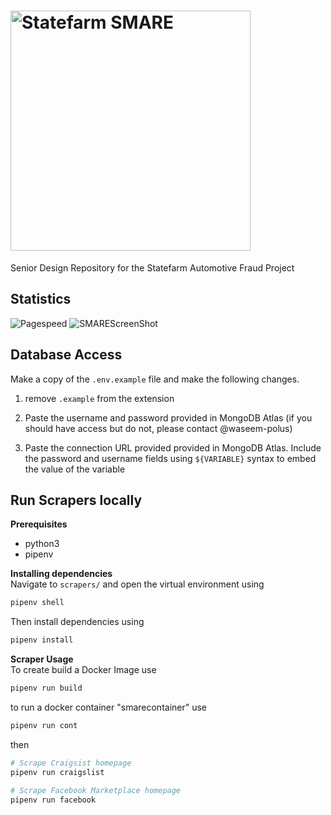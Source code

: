 # <img src="./frontend/public/logos/smare.png" alt="Statefarm SMARE" style="width:384px;"/>
Senior Design Repository for the Statefarm Automotive Fraud Project

## Statistics


![Pagespeed](/metrics.plugin.pagespeed.svg)
![SMAREScreenShot](/metrics.plugin.screenshot.svg)

## Database Access

Make a copy of the ``.env.example`` file and make the following changes.

1. remove ``.example`` from the extension

2. Paste the username and password provided in MongoDB Atlas (if you should have access but do not, please contact @waseem-polus)
  
3. Paste the connection URL provided provided in MongoDB Atlas. Include the password and username fields using ``${VARIABLE}`` syntax to embed the value of the variable

## Run Scrapers locally
**Prerequisites**
- python3
- pipenv

**Installing dependencies**  
Navigate to ``scrapers/`` and open the virtual environment using
```bash
pipenv shell
```
Then install dependencies using
```bash
pipenv install
```

**Scraper Usage**  
To create build a Docker Image use
```bash
pipenv run build
```
to run a docker container "smarecontainer" use
```bash
pipenv run cont
```
then
```bash
# Scrape Craigsist homepage
pipenv run craigslist

# Scrape Facebook Marketplace homepage
pipenv run facebook
```
